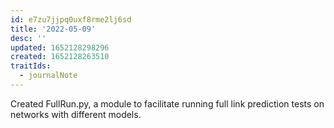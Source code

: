 ```yaml
---
id: e7zu7jjpq0uxf8rme2lj6sd
title: '2022-05-09'
desc: ''
updated: 1652128298296
created: 1652128263510
traitIds:
  - journalNote
---
```


Created FullRun.py, a module to facilitate running full link prediction tests on networks with different models.